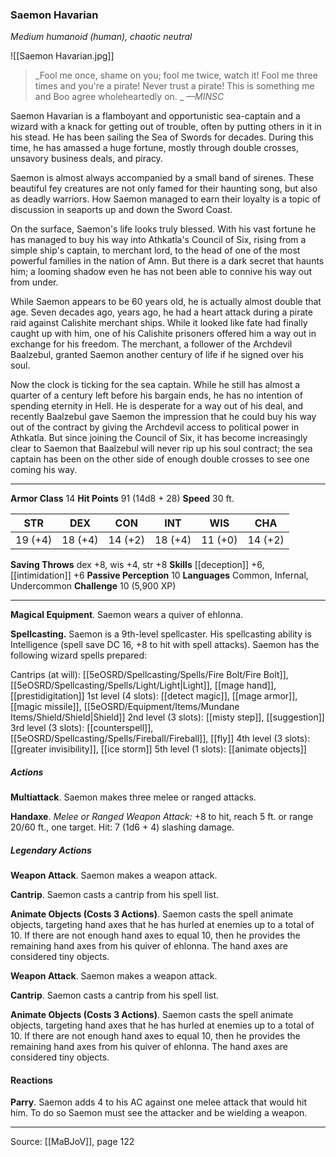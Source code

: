 ### Saemon Havarian
_Medium humanoid (human), chaotic neutral_

![[Saemon Havarian.jpg]]

> _Fool me once, shame on you; fool me twice, watch it! Fool me three times and you're a pirate! Never trust a pirate! This is something me and Boo agree wholeheartedly on.
_
> _—MINSC_

Saemon Havarian is a flamboyant and opportunistic sea-captain and a wizard with a knack for getting out of trouble, often by putting others in it in his stead. He has been sailing the Sea of Swords for decades. During this time, he has amassed a huge fortune, mostly through double crosses, unsavory business deals, and piracy.

Saemon is almost always accompanied by a small band of sirenes. These beautiful fey creatures are not only famed for their haunting song, but also as deadly warriors. How Saemon managed to earn their loyalty is a topic of discussion in seaports up and down the Sword Coast.

On the surface, Saemon's life looks truly blessed. With his vast fortune he has managed to buy his way into Athkatla's Council of Six, rising from a simple ship's captain, to merchant lord, to the head of one of the most powerful families in the nation of Amn. But there is a dark secret that haunts him; a looming shadow even he has not been able to connive his way out from under.

While Saemon appears to be 60 years old, he is actually almost double that age. Seven decades ago, years ago, he had a heart attack during a pirate raid against Calishite merchant ships. While it looked like fate had finally caught up with him, one of his Calishite prisoners offered him a way out in exchange for his freedom. The merchant, a follower of the Archdevil Baalzebul, granted Saemon another century of life if he signed over his soul.

Now the clock is ticking for the sea captain. While he still has almost a quarter of a century left before his bargain ends, he has no intention of spending eternity in Hell. He is desperate for a way out of his deal, and recently Baalzebul gave Saemon the impression that he could buy his way out of the contract by giving the Archdevil access to political power in Athkatla. But since joining the Council of Six, it has become increasingly clear to Saemon that Baalzebul will never rip up his soul contract; the sea captain has been on the other side of enough double crosses to see one coming his way.



---

**Armor Class** 14
**Hit Points** 91 (14d8 + 28)
**Speed** 30 ft.

| STR     | DEX     | CON     | INT     | WIS     | CHA     |
|---------|---------|---------|---------|---------|---------|
| 19 (+4) | 18 (+4) | 14 (+2) | 18 (+4) | 11 (+0) | 14 (+2) |

**Saving Throws** dex +8, wis +4, str +8
**Skills** [[deception]] +6, [[intimidation]] +6
**Passive Perception** 10
**Languages** Common, Infernal, Undercommon
**Challenge** 10 (5,900 XP)

---

**Magical Equipment**. Saemon wears a quiver of ehlonna.

**Spellcasting.** Saemon is a 9th-level spellcaster. His spellcasting ability is Intelligence (spell save DC 16, +8 to hit with spell attacks). Saemon has the following wizard spells prepared:

Cantrips (at will): [[5eOSRD/Spellcasting/Spells/Fire Bolt/Fire Bolt]], [[5eOSRD/Spellcasting/Spells/Light/Light|Light]], [[mage hand]], [[prestidigitation]]
1st level (4 slots): [[detect magic]], [[mage armor]], [[magic missile]], [[5eOSRD/Equipment/Items/Mundane Items/Shield/Shield|Shield]]
2nd level (3 slots): [[misty step]], [[suggestion]]
3rd level (3 slots): [[counterspell]], [[5eOSRD/Spellcasting/Spells/Fireball/Fireball]], [[fly]]
4th level (3 slots): [[greater invisibility]], [[ice storm]]
5th level (1 slots): [[animate objects]]

##### Actions
**Multiattack**. Saemon makes three melee or ranged attacks.

**Handaxe**. _Melee or Ranged Weapon Attack:_ +8 to hit, reach 5 ft. or range 20/60 ft., one target. Hit: 7 (1d6 + 4) slashing damage.

##### Legendary Actions
**Weapon Attack**. Saemon makes a weapon attack.

**Cantrip**. Saemon casts a cantrip from his spell list.

**Animate Objects (Costs 3 Actions)**. Saemon casts the spell animate objects, targeting hand axes that he has hurled at enemies up to a total of 10. If there are not enough hand axes to equal 10, then he provides the remaining hand axes from his quiver of ehlonna. The hand axes are considered tiny objects.

**Weapon Attack**. Saemon makes a weapon attack.

**Cantrip**. Saemon casts a cantrip from his spell list.

**Animate Objects (Costs 3 Actions)**. Saemon casts the spell animate objects, targeting hand axes that he has hurled at enemies up to a total of 10. If there are not enough hand axes to equal 10, then he provides the remaining hand axes from his quiver of ehlonna. The hand axes are considered tiny objects.

#### Reactions
**Parry**. Saemon adds 4 to his AC against one melee attack that would hit him. To do so Saemon must see the attacker and be wielding a weapon.


---

Source: [[MaBJoV]], page 122